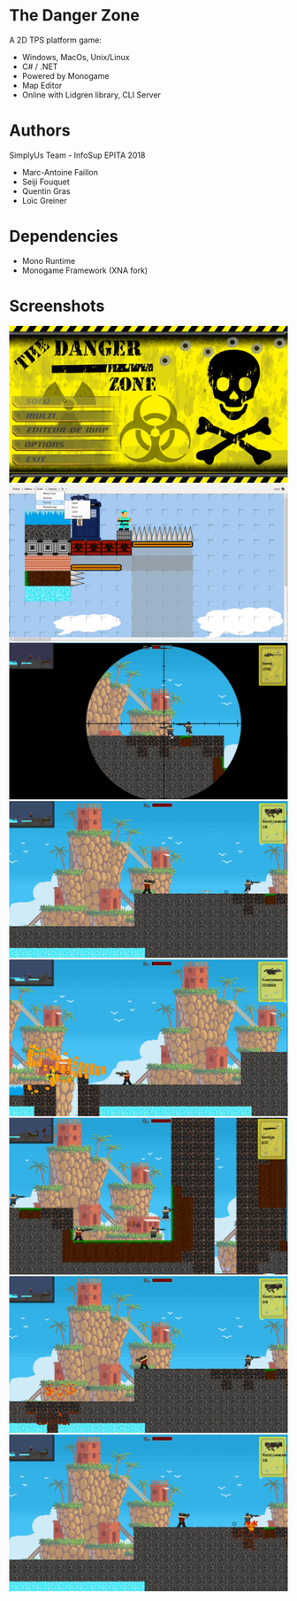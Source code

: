 # The Danger Zone

A 2D TPS platform game:
- Windows, MacOs, Unix/Linux
- C# / .NET
- Powered by Monogame
- Map Editor
- Online with Lidgren library, CLI Server

# Authors
SimplyUs Team - InfoSup EPITA 2018
- Marc-Antoine Faillon
- Seiji Fouquet
- Quentin Gras
- Loïc Greiner

# Dependencies
- Mono Runtime
- Monogame Framework (XNA fork)

# Screenshots
![alt tag](https://raw.githubusercontent.com/SushiFu/The-Danger-Zone/master/screenshots/8.png)
![alt tag](https://raw.githubusercontent.com/SushiFu/The-Danger-Zone/master/screenshots/7.png)
![alt tag](https://raw.githubusercontent.com/SushiFu/The-Danger-Zone/master/screenshots/6.png)
![alt tag](https://raw.githubusercontent.com/SushiFu/The-Danger-Zone/master/screenshots/5.png)
![alt tag](https://raw.githubusercontent.com/SushiFu/The-Danger-Zone/master/screenshots/4.png)
![alt tag](https://raw.githubusercontent.com/SushiFu/The-Danger-Zone/master/screenshots/3.png)
![alt tag](https://raw.githubusercontent.com/SushiFu/The-Danger-Zone/master/screenshots/2.png)
![alt tag](https://raw.githubusercontent.com/SushiFu/The-Danger-Zone/master/screenshots/1.png)
